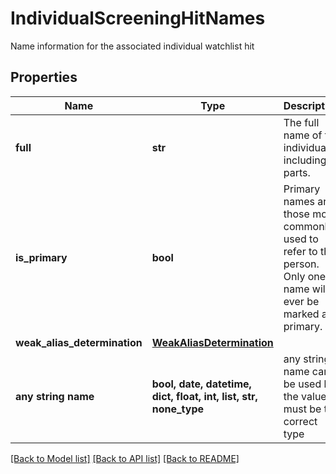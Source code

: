 # IndividualScreeningHitNames

Name information for the associated individual watchlist hit

## Properties
Name | Type | Description | Notes
------------ | ------------- | ------------- | -------------
**full** | **str** | The full name of the individual, including all parts. | 
**is_primary** | **bool** | Primary names are those most commonly used to refer to this person. Only one name will ever be marked as primary. | 
**weak_alias_determination** | [**WeakAliasDetermination**](WeakAliasDetermination.md) |  | 
**any string name** | **bool, date, datetime, dict, float, int, list, str, none_type** | any string name can be used but the value must be the correct type | [optional]

[[Back to Model list]](../README.md#documentation-for-models) [[Back to API list]](../README.md#documentation-for-api-endpoints) [[Back to README]](../README.md)


